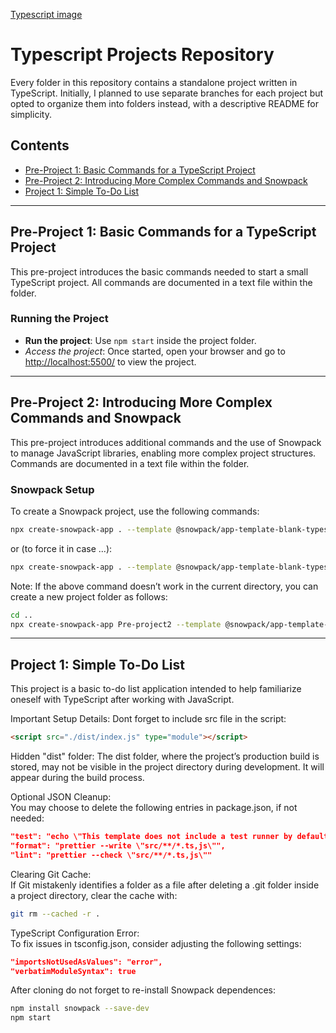 [Typescript image](https://upload.wikimedia.org/wikipedia/commons/4/4c/Typescript_logo_2020.svg)

# Typescript Projects Repository

Every folder in this repository contains a standalone project written in TypeScript. Initially, I planned to use separate branches for each project but opted to organize them into folders instead, with a descriptive README for simplicity.

## Contents

- [Pre-Project 1: Basic Commands for a TypeScript Project](#pre-project-1-basic-commands-for-a-typescript-project)
- [Pre-Project 2: Introducing More Complex Commands and Snowpack](#pre-project-2-introducing-more-complex-commands-and-snowpack)
- [Project 1: Simple To-Do List](#project-1-simple-to-do-list)

---

## Pre-Project 1: Basic Commands for a TypeScript Project

This pre-project introduces the basic commands needed to start a small TypeScript project. All commands are documented in a text file within the folder.

### Running the Project
- **Run the project**: Use `npm start` inside the project folder.
- *Access the project*: Once started, open your browser and go to [http://localhost:5500/](http://localhost:5500/) to view the project.

---

## Pre-Project 2: Introducing More Complex Commands and Snowpack

This pre-project introduces additional commands and the use of Snowpack to manage JavaScript libraries, enabling more complex project structures. Commands are documented in a text file within the folder.

### Snowpack Setup
To create a Snowpack project, use the following commands:

```bash
npx create-snowpack-app . --template @snowpack/app-template-blank-typescript 
```
or (to force it in case ...):
```bash
npx create-snowpack-app . --template @snowpack/app-template-blank-typescript  --force 
```

Note: If the above command doesn’t work in the current directory, you can create a new project folder as follows:

```bash
cd ..
npx create-snowpack-app Pre-project2 --template @snowpack/app-template-blank-typescript
```

---
## Project 1: Simple To-Do List

This project is a basic to-do list application intended to help familiarize oneself with TypeScript after working with JavaScript.

Important Setup Details:
Dont forget to include src file in the script:

```html
<script src="./dist/index.js" type="module"></script>
```


Hidden "dist" folder: The dist folder, where the project’s production build is stored, may not be visible in the project directory during development. It will appear during the build process.

Optional JSON Cleanup: \
You may choose to delete the following entries in package.json, if not needed:

```json
"test": "echo \"This template does not include a test runner by default.\" && exit 1",
"format": "prettier --write \"src/**/*.ts,js\"",
"lint": "prettier --check \"src/**/*.ts,js\""
```

Clearing Git Cache: \
If Git mistakenly identifies a folder as a file after deleting a .git folder inside a project directory, clear the cache with:

```bash
git rm --cached -r .
```

TypeScript Configuration Error:\
To fix issues in tsconfig.json, consider adjusting the following settings:

```json
"importsNotUsedAsValues": "error",
"verbatimModuleSyntax": true
```

After cloning do not forget to re-install Snowpack dependences:
```bash
npm install snowpack --save-dev
npm start
```
